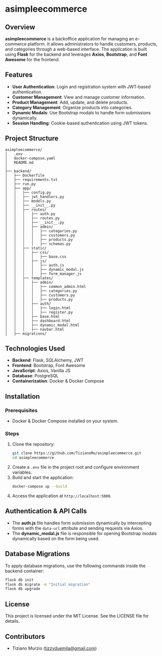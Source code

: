 # asimpleecommerce

## Overview

**asimpleecommerce** is a backoffice application for managing an e-commerce platform. It allows administrators to handle customers, products, and categories through a web-based interface. The application is built using **Flask** for the backend and leverages **Axios**, **Bootstrap**, and **Font Awesome** for the frontend.

## Features

- **User Authentication**: Login and registration system with JWT-based authentication.
- **Customer Management**: View and manage customer information.
- **Product Management**: Add, update, and delete products.
- **Category Management**: Organize products into categories.
- **Dynamic Modals**: Use Bootstrap modals to handle form submissions dynamically.
- **Session Handling**: Cookie-based authentication using JWT tokens.

## Project Structure

```
asimpleecommerce/
│   .env
│   docker-compose.yaml
│   README.md
│
├── backend/
│   ├── Dockerfile
│   ├── requirements.txt
│   ├── run.py
│   ├── app/
│   │   ├── config.py
│   │   ├── jwt_handlers.py
│   │   ├── models.py
│   │   ├── __init__.py
│   │   ├── routes/
│   │   │   ├── auth.py
│   │   │   ├── routes.py
│   │   │   ├── __init__.py
│   │   │   ├── admin/
│   │   │   │   ├── categories.py
│   │   │   │   ├── customers.py
│   │   │   │   ├── products.py
│   │   │   │   ├── schemas.py
│   │   ├── static/
│   │   │   ├── css/
│   │   │   │   ├── base.css
│   │   │   ├── js/
│   │   │   │   ├── auth.js
│   │   │   │   ├── dynamic_modal.js
│   │   │   │   ├── form_manager.js
│   │   ├── templates/
│   │   │   ├── admin/
│   │   │   │   ├── common_admin.html
│   │   │   │   ├── categories.py
│   │   │   │   ├── customers.py
│   │   │   │   ├── products.py
│   │   │   ├── auth/
│   │   │   │   ├── login.html
│   │   │   │   ├── register.py
│   │   │   ├── base.html
│   │   │   ├── dashboard.html
│   │   │   ├── dynamic_modal.html
│   │   │   ├── navbar.html
│   ├── migrations/
```

## Technologies Used

- **Backend**: Flask, SQLAlchemy, JWT
- **Frontend**: Bootstrap, Font Awesome
- **JavaScript**: Axios, Vanilla JS
- **Database**: PostgreSQL
- **Containerization**: Docker & Docker Compose

## Installation

### Prerequisites

- Docker & Docker Compose installed on your system.

### Steps

1. Clone the repository:
   ```sh
   git clone https://github.com/TizianoMu/asimpleecommerce.git
   cd asimpleecommerce
   ```
2. Create a `.env` file in the project root and configure environment variables.
3. Build and start the application:
   ```sh
   docker-compose up --build
   ```
4. Access the application at `http://localhost:5000`.

## Authentication & API Calls

- The **auth.js** file handles form submission dynamically by intercepting forms with the `data-url` attribute and sending requests via Axios.
- The **dynamic\_modal.js** file is responsible for opening Bootstrap modals dynamically based on the form being used.

## Database Migrations

To apply database migrations, use the following commands inside the backend container:

```sh
flask db init
flask db migrate -m "Initial migration"
flask db upgrade
```

## License

This project is licensed under the MIT License. See the LICENSE file for details.

## Contributors

- Tiziano Murzio ([tizzyduemila@gmail.com](mailto\:tizzyduemila@gmail.com))


